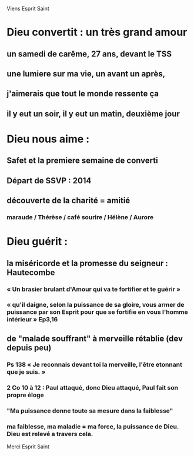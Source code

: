 Viens Esprit Saint

# Dieu convertit : un très grand amour
## un samedi de carême, 27 ans, devant le TSS
## une lumiere sur ma vie, un avant un après,
## j'aimerais que tout le monde ressente ça
## il y eut un soir, il y eut un matin, deuxième jour

# Dieu nous aime :
## Safet et la premiere semaine de converti
## Départ de SSVP : 2014
## découverte de la charité = amitié
### maraude / Thérèse / café sourire / Hélène / Aurore

# Dieu guérit :
## la miséricorde et la promesse du seigneur : Hautecombe
### « Un brasier brulant d'Amour qui va te fortifier et te guérir »
### « qu'il daigne, selon la puissance de sa gloire, vous armer de puissance par son Esprit pour que se fortifie en vous l'homme intérieur » Ep3,16
## de "malade souffrant" à merveille rétablie (dev depuis peu)
### Ps 138 « Je reconnais devant toi la merveille, l'être etonnant que je suis. »
### 2 Co 10 à 12 : Paul attaqué, donc Dieu attaqué, Paul fait son propre éloge
### "Ma puissance donne toute sa mesure dans la faiblesse"
### ma faiblesse, ma maladie = ma force, la puissance de Dieu. Dieu est relevé a travers cela. 

Merci Esprit Saint
